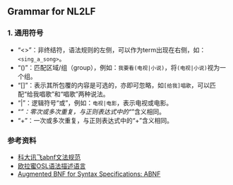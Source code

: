 ## Grammar for NL2LF

### 1. 通用符号
* “<>”：非终结符，语法规则的左侧，可以作为term出现在右侧，如：<code><sing_a_song></code>。
* “()”：匹配区域/组（group），例如：<code>我要看(电视|小说)</code>，将<code>(电视|小说)</code>视为一个组。
* “[]”：表示其所包覆的内容是可选的，亦即可忽略，如<code>[给我]唱歌</code>，可以匹配“给我唱歌”和“唱歌”两种说法。
* “|”：逻辑符号“或”，例如：<code>电视|电影</code>，表示电视或电影。
* “*”：零次或多次重复，与正则表达式中的“*”含义相同。
* “+”：一次或多次重复，与正则表达式中的“+”含义相同。

### 参考资料
* [科大讯飞abnf文法规范](http://open.linglongtech.com/openweb/static/download/ABNF_open1.1.pdf)
* [欧拉蜜OSL语法描述语言](https://cn.olami.ai/wiki/?mp=osl&content=osl1.html)
* [Augmented BNF for Syntax Specifications: ABNF](http://www.ietf.org/rfc/rfc2234.txt)
